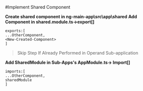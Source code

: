 #Implement Shared Component

**Create shared component in ng-main-app\src\app\shared**
**Add Component in shared.module.ts->export[]**

```
exports:[
...OtherComponent,
<New-Created-Component>
]

```

>Skip Step If Already Performed in Operand Sub-application

**Add SharedModule in Sub-Apps's AppModule.ts-> Import[]**


```
imports:[
...OtherComponent,
sharedModule
]

```

